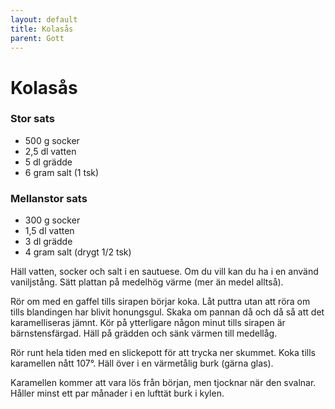 ```yaml
---
layout: default
title: Kolasås
parent: Gott
---
```

# Kolasås


### Stor sats
- 500 g socker
- 2,5 dl vatten
- 5 dl grädde
- 6 gram salt (1 tsk)

### Mellanstor sats
- 300 g socker
- 1,5 dl vatten
- 3 dl grädde
- 4 gram salt (drygt 1/2 tsk)


Häll vatten, socker och salt i en sautuese. Om du vill kan du ha i en använd vaniljstång.
Sätt plattan på medelhög värme (mer än medel alltså).

Rör om med en gaffel tills sirapen börjar koka. Låt puttra utan att röra
om tills blandingen har blivit honungsgul. Skaka om pannan då och då så att det
karamelliseras jämnt. Kör på ytterligare någon minut tills sirapen är bärnstensfärgad.
Häll på grädden och sänk värmen till medellåg.

Rör runt hela tiden med en slickepott för att trycka ner skummet. Koka tills karamellen
nått 107°. Häll över i en värmetålig burk (gärna glas).

Karamellen kommer att vara lös från början, men tjocknar när den svalnar. Håller minst ett
par månader i en lufttät burk i kylen.

